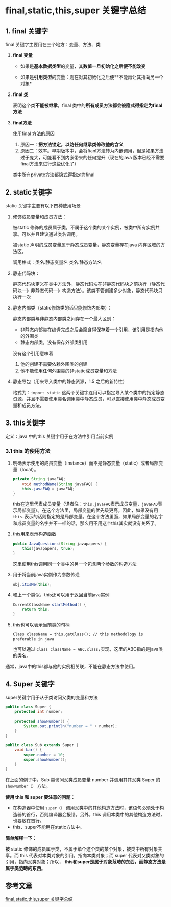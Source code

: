 #  final,static,this,super 关键字总结

## 1. final 关键字

final 关键字主要用在三个地方：变量、方法、类

1. **final 变量**

   - 如果是**基本数据类型**的变量，其**数值一旦初始化之后便不能改变**

   - 如果是**引用类型**的变量：则在对其初始化之后便**不能再让其指向另一个对象*

2. **final 类**

   表明这个类**不能被继承**，final 类中的**所有成员方法都会被隐式得指定为final方法**

3. **final方法**

   使用final 方法的原因

   1. 原因一：**把方法锁定，以防任何继承类修改他的含义**
   2. 原因二：效率。早期版本中，会将fianl方法转为内嵌调用，但是如果方法过于庞大，可能看不到内嵌带来的任何提升（现在的java 版本已经不需要final方法来进行这些优化了）

   类中所有private方法都隐式得指定为final

## 2. static关键字

static 关键字主要有以下四种使用场景

1. 修饰成员变量和成员方法：

   被static 修饰的成员属于类，不属于这个类的某个实例，被类中所有实例共享。可以并且建议通过类名调用。

   被static 声明的成员变量属于静态成员变量，静态变量存在java 内存区域的方法区。

   调用格式：类名.静态变量名 类名.静态方法名

2. 静态代码块：

   静态代码块定义在类中方法外，静态代码块在非静态代码块之前执行（静态代码块—》非静态代码—》构造方法）。该类不管创建多少对象，静态代码块只执行一次

3. 静态内部类（static修饰类的话只能修饰内部类）：

   静态内部类与非静态内部类之间存在一个最大区别：

   - 非静态内部类在编译完成之后会隐含得保存着一个引用，该引用是指向他的外围类
   - 静态内部类，没有保存外部类引用

   没有这个引用意味着

   1. 他的创建不需要依赖外围类的创建
   2. 他不能使用任何外围类的非static成员变量和方法

4. 静态导包（用来导入类中的静态资源，1.5 之后的新特性）

   格式为：`import static` 这两个关键字连用可以指定导入某个类中的指定静态资源，并且不需要使用类名调用类中静态成员，可以直接使用类中静态成员变量和成员方法。

## 3. this关键字

定义：java 中的this 关键字用于在方法中引用当前实例

### 3.1 this 的使用方法

1. 明确表示使用的成员变量（instance）而不是静态变量（static）或者局部变量（local）。

   ```java
   private String javaFAQ;
       void methodName(String javaFAQ) {
       this.javaFAQ = javaFAQ;
   }
   ```

   this在这里代表成员变量（译者注：`this.javaFAQ`表示成员变量，`javaFAQ`表示局部变量）。在这个方法里，局部变量的优先级更高。因此，如果没有用`this.`表示的话则指定的是局部变量。在这个方法里面，如果局部变量的名字和成员变量的名字并不一样的话，那么用不用这个this其实就没有关系了。

2. this用来表示构造函数

   ```java
   public JavaQuestions(String javapapers) {
       this(javapapers, true);
   }
   ```

   这里使用this调用同一个类中的另一个包含两个参数的构造方法

3. 用于将当前java实例作为参数传递

   ```java
   obj.itIsMe(this);
   ```

4. 和上一个类似，this还可以用于返回当前java实例

   ```java
   CurrentClassName startMethod() {
       return this;
   }
   ```

5. this也可以表示当前类的句柄

   ```
   Class className = this.getClass(); // this methodology is preferable in java
   ```

   也可以通过 `Class className = ABC.class;`实现，这里的ABC指的是java类的类名。

通常，java中的this都与他的实例相关联，不能在静态方法中使用。

## 4. Super 关键字

super关键字用于从子类访问父类的变量和方法

```java
public class Super {
    protected int number;
     
    protected showNumber() {
        System.out.println("number = " + number);
    }
}
 
public class Sub extends Super {
    void bar() {
        super.number = 10;
        super.showNumber();
    }
}
```

在上面的例子中，Sub 类访问父类成员变量 number 并调用其其父类 Super 的 `showNumber（）` 方法。

**使用 this 和 super 要注意的问题：**

- 在构造器中使用 `super（）` 调用父类中的其他构造方法时，该语句必须处于构造器的首行，否则编译器会报错。另外，this 调用本类中的其他构造方法时，也要放在首行。
- this、super不能用在static方法中。

**简单解释一下：**

被 static 修饰的成员属于类，不属于单个这个类的某个对象，被类中所有对象共享。而 this 代表对本类对象的引用，指向本类对象；而 super 代表对父类对象的引用，指向父类对象；所以， **this和super是属于对象范畴的东西，而静态方法是属于类范畴的东西**。

## 参考文章

[final,static,this,super 关键字总结](https://gitee.com/SnailClimb/JavaGuide/blob/master/docs/java/Basis/final%E3%80%81static%E3%80%81this%E3%80%81super.md#finalstaticthissuper-%E5%85%B3%E9%94%AE%E5%AD%97%E6%80%BB%E7%BB%93)

